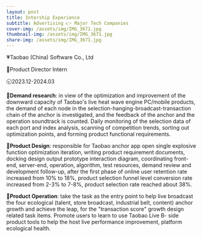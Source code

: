 ```yaml
---
layout: post
title: Intership Experience
subtitle: Advertising 👉 Major Tech Companies
cover-img: /assets/img/IMG_3671.jpg
thumbnail-img: /assets/img/IMG_3671.jpg
share-img: /assets/img/IMG_3671.jpg
---
```


💗Taobao (China) Software Co., Ltd

💼Product Director Intern

🕤2023.12-2024.03

🌟**Demand research**: in view of the optimization and improvement of the downward capacity of Taobao's live heat wave engine PC/mobile products, the demand of each node in the selection-hanging-broadcast-transaction chain of the anchor is investigated, and the feedback of the anchor and the operation soundtrack is counted. Daily monitoring of the selection data of each port and index analysis, scanning of competition trends, sorting out optimization points, and forming product functional requirements.

🌟**Product Design**: responsible for Taobao anchor app open single explosive function optimization iteration, writing product requirement documents, docking design output prototype interaction diagram, coordinating front-end, server-end, operation, algorithm, test resources, demand review and development follow-up, after the first phase of online user retention rate increased from 10% to 18%, product selection funnel level conversion rate increased from 2-3% to 7-8%, product selection rate reached about 38%.

🌟**Product Operation**: take the task as the entry point to help live broadcast the four ecological (talent, store broadcast, industrial belt, content) anchor growth and achieve the leap, for the "transaction score" growth design related task items. Promote users to learn to use Taobao Live B- side product tools to help the host live performance improvement, platform ecological health.

